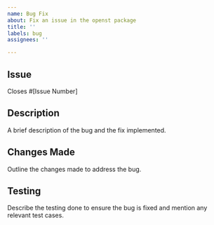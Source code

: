 ```yaml
---
name: Bug Fix
about: Fix an issue in the openst package
title: ''
labels: bug
assignees: ''

---
```


## Issue
Closes #[Issue Number]

## Description
A brief description of the bug and the fix implemented.

## Changes Made
Outline the changes made to address the bug.

## Testing
Describe the testing done to ensure the bug is fixed and mention any relevant test cases.


